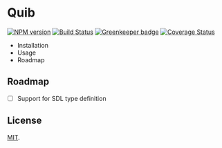 # Quib

[![NPM version](https://img.shields.io/npm/v/next.svg)](https://www.npmjs.com/package/next)
[![Build Status](https://travis-ci.org/zeit/next.js.svg?branch=master)](https://travis-ci.org/zeit/next.js)
[![Greenkeeper badge](https://badges.greenkeeper.io/klummy/quib.svg)](https://greenkeeper.io/)
[![Coverage Status](https://coveralls.io/repos/zeit/next.js/badge.svg?branch=master)](https://coveralls.io/r/zeit/next.js?branch=master)

- Installation
- Usage
- Roadmap

## Roadmap

- [ ] Support for SDL type definition

## License

[MIT](LICENSE).
